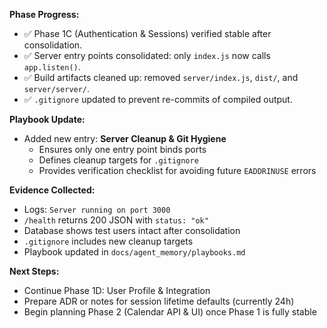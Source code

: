 **Phase Progress:**  
- ✅ Phase 1C (Authentication & Sessions) verified stable after consolidation.  
- ✅ Server entry points consolidated: only `index.js` now calls `app.listen()`.  
- ✅ Build artifacts cleaned up: removed `server/index.js`, `dist/`, and `server/server/`.  
- ✅ `.gitignore` updated to prevent re-commits of compiled output.  

**Playbook Update:**  
- Added new entry: **Server Cleanup & Git Hygiene**  
  - Ensures only one entry point binds ports  
  - Defines cleanup targets for `.gitignore`  
  - Provides verification checklist for avoiding future `EADDRINUSE` errors  

**Evidence Collected:**  
- Logs: `Server running on port 3000`  
- `/health` returns 200 JSON with `status: "ok"`  
- Database shows test users intact after consolidation  
- `.gitignore` includes new cleanup targets  
- Playbook updated in `docs/agent_memory/playbooks.md`  

**Next Steps:**  
- Continue Phase 1D: User Profile & Integration  
- Prepare ADR or notes for session lifetime defaults (currently 24h)  
- Begin planning Phase 2 (Calendar API & UI) once Phase 1 is fully stable